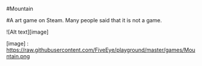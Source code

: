 #Mountain

#A art game on Steam. Many people said that it is not a game.

![Alt text][image]

[image] : https://raw.githubusercontent.com/FiveEye/playground/master/games/Mountain.png
